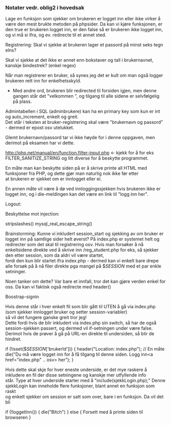 ### Notater vedr. oblig2 i hovedsak  

Lage en funksjon som sjekker om brukeren er logget inn eller ikke virker å være den mest brukte metoden på phpsider.
Da kan vi kjøre funksjonen, er den true er brukeren logget inn, er den false så er brukeren ikke logget inn, og vi må
si ifra, og ev. redirecte til et annet sted.



Registrering: Skal vi sjekke at brukeren lager et passord på minst seks tegn elns?  

Skal vi sjekke at det ikke er annet enn bokstaver og tall i brukernavnet, kanskje bindestrek? (enkel regex)  

Når man registrerer en bruker, så synes jeg det er kult om man også logger brukeren rett inn for enkelhetsskyld.  
- Med andre ord, brukeren blir redirected til forsiden igjen, men denne gangen står det "velkommen <brukernavn>", og
tilgang til alle sidene er selvfølgelig på plass.  

Admintabellen i SQL (adminbrukere) kan ha en primary key som kun er int og auto_increment, enkelt og greit.  
Det står i teksten at bruker-registrering skal være "brukernavn og passord" - dermed er epost osv utelukket.

Glemt brukernavn/passord tar vi ikke høyde for i denne oppgaven, men derimot på eksamen har vi dette.

http://php.net/manual/en/function.filter-input.php <- kjekk for å for eks FILTER_SANITIZE_STRING og litt diverse for å beskytte programmet.

En måte man kan beskytte siden på er å skrive printe all HTML med funksjoner fra PHP, og dette gjør man naturlig nok ikke før etter  
at brukeren er sjekket om er innlogget eller ei.  

En annen måte vil være å dø ved innloggingssjekken hvis brukeren ikke er logget inn, og i die-meldingen kan det være en link til "logg inn her".  


Logout:
<?php
session_start();
session_destroy();
redirect her til hovedside
?>


Beskyttelse mot injection:

stripslashes()
mysql_real_escape_string()



Brainstorming:
Kunne vi inkludert session_start og sjekking av om bruker er logget inn på samtlige sider helt øverst? På index.php er systemet
helt og redirecter som det skal til registrering osv.
Hvis man forsøker å nå enkeltsidene direkte ved å skrive inn /reg_student.php for eks, så sjekker den etter session, som da aldri vil være startet,  
fordi den kun blir startet ifra index.php - dermed kan vi enkelt bare drepe alle forsøk på å nå filer direkte pga mangel på $_SESSION_ med et par enkle setninger.

Noen tanker om dette? Var bare et innfall, tror det kan gjøre verden enkel for oss. Da kan vi faktisk også redirecte med header()  


Boostrap-signin
<div class="signin-form">
<form class="form-signin" ...
<h2 class="form-signin-heading">



Hvis denne står i hver enkelt fil som blir gått til UTEN å gå via index.php (som sjekker innlogget bruker og setter session-variabler)  
så vil det fungere ganske greit tror jeg!  
Dette fordi hvis de blir inkludert via index.php sin switch, så har de også session-sjekken passert, og dermed vil if-setningen under være false.  
Derimot hvis de prøver å gå på URL-en direkte til undersiden, så blir de hindret.

if (!isset($_SESSION_['brukerId'])) {
 header("Location: index.php"); // En måte
 die("Du må være logget inn for å få tilgang til denne siden. Logg inn<a href="index.php" .. osv> her</a>");
}  

Hvis dette skal skje for hver eneste underside, er det mye raskere å inkludere en fil der disse setningene og kanskje mer utfyllende info  
står. Type at hver underside starter med å "include(sjekkLogin.php);" Denne sjekkLogin kan inneholde flere funksjoner, blant annet en funksjon som raskt  
og enkelt sjekker om session er satt som over, bare i en funksjon. Da vil det bli 

if (!loggetInn()) {
    die("Bitch")
} else {
    Forsett med å printe siden til browseren
}
